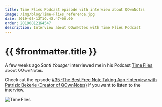 ```yaml
---
title: Time Flies Podcast episode with interview about QOwnNotes
image: /img/blog/Time-Flies_reference.jpg
date: 2019-08-12T16:45:47+00:00
order: 20190812164547
description: Interview about QOwnNotes with Time Flies Podcast
---
```


# {{ $frontmatter.title }}

<BlogDate v-bind:fm="$frontmatter" />

A few weeks ago *Santi Younger* interviewed me in his Podcast [Time Flies](https://anchor.fm/time-flies) about QOwnNotes.

Check out the episode [\#35 -The Best Free Note Taking App -Interview with Patrizio Bekerle (Creator of QOwnNotes)](https://anchor.fm/time-flies/episodes/35--The-Best-Free-Note-Taking-App--Interview-with-Patrizio-Bekerle-Creator-of-QOwnNotes-e4rb3k/a-ak60in) if you want to listen to the interview.

 ![Time Flies](/img/blog/Time-Flies_reference.jpg "Time Flies")